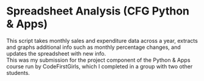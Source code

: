 # Spreadsheet Analysis (CFG Python & Apps)
This script takes monthly sales and expenditure data across a year, extracts and graphs additional info such as monthly percentage changes, and updates the spreadsheet with new info.  
This was my submission for the project component of the Python & Apps course run by CodeFirstGirls, which I completed in a group with two other students. 
